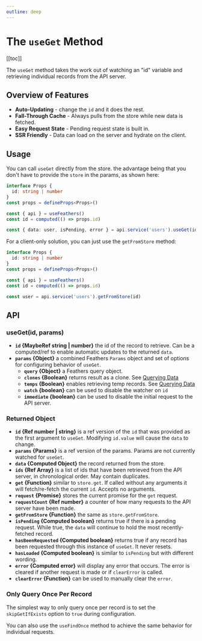 ```yaml
---
outline: deep
---
```


<script setup>
import Badge from '../components/Badge.vue'
import BlockQuote from '../components/BlockQuote.vue'
</script>

# The `useGet` Method

[[toc]]

The `useGet` method takes the work out of watching an "id" variable and retrieving individual records from the API
server.

## Overview of Features

- **Auto-Updating** - change the `id` and it does the rest.
- **Fall-Through Cache** - Always pulls from the store while new data is fetched.
- **Easy Request State** - Pending request state is built in.
- **SSR Friendly** - Data can load on the server and hydrate on the client.

## Usage

You can call `useGet` directly from the store. the advantage being that you don't have to provide the `store` in the params, as shown here:

```ts
interface Props {
  id: string | number
}
const props = defineProps<Props>()

const { api } = useFeathers()
const id = computed(() => props.id)

const { data: user, isPending, error } = api.service('users').useGet(id)
```

For a client-only solution, you can just use the `getFromStore` method:

```ts
interface Props {
  id: string | number
}
const props = defineProps<Props>()

const { api } = useFeathers()
const id = computed(() => props.id)

const user = api.service('users').getFromStore(id)
```

## API

### useGet(id, params)

- **`id` {MaybeRef string | number}** the id of the record to retrieve. Can be a computed/ref to enable automatic updates to the returned `data`.
- **`params` {Object}** a combined Feathers `Params` object and set of options for configuring behavior of `useGet`.
  - **`query` {Object}** a Feathers query object.
  - **`clones` {Boolean}** returns result as a clone. See [Querying Data](/data-stores/querying-data#local-params-api)
  - **`temps` {Boolean}** enables retrieving temp records. See [Querying Data](/data-stores/querying-data#local-params-api)
  - **`watch` {boolean}** can be used to disable the watcher on `id`
  - **`immediate` {boolean}** can be used to disable the initial request to the API server.

### Returned Object

- **`id` {Ref number | string}** is a ref version of the `id` that was provided as the first argument to `useGet`. Modifying `id.value` will cause the `data` to change.
- **`params` {Params}** is a ref version of the params. Params are not currently watched for `useGet`.
- **`data` {Computed Object}** the record returned from the store.
- **`ids` {Ref Array}** is a list of ids that have been retrieved from the API server, in chronological order. May contain duplicates.
- **`get` {Function}** similar to `store.get`. If called without any arguments it will fetch/re-fetch the current `id`. Accepts no arguments.
- **`request` {Promise}** stores the current promise for the `get` request.
- **`requestCount` {Ref number}** a counter of how many requests to the API server have been made.
- **`getFromStore` {Function}** the same as `store.getFromStore`.
- **`isPending` {Computed boolean}** returns true if there is a pending request. While true, the `data` will continue to hold the most recently-fetched record.
- **`hasBeenRequested` {Computed boolean}** returns true if any record has been requested through this instance of `useGet`. It never resets.
- **`hasLoaded` {Computed boolean}** is similar to `isPending` but with different wording.
- **`error` {Computed error}** will display any error that occurs. The error is cleared if another request is made or if `clearError` is called.
- **`clearError` {Function}** can be used to manually clear the `error`.

### Only Query Once Per Record

The simplest way to only query once per record is to set the `skipGetIfExists` option to `true` during configuration.

You can also use the `useFindOnce` method to achieve the same behavior for individual requests.

